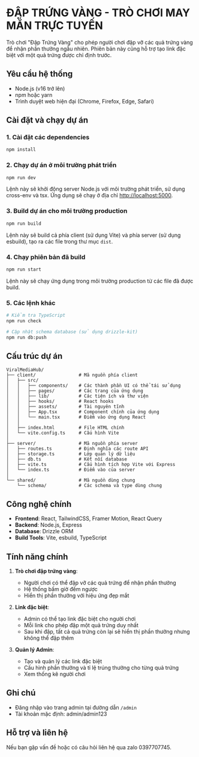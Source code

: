 # ĐẬP TRỨNG VÀNG - TRÒ CHƠI MAY MẮN TRỰC TUYẾN

Trò chơi "Đập Trứng Vàng" cho phép người chơi đập vỡ các quả trứng vàng để nhận phần thưởng ngẫu nhiên. Phiên bản này cũng hỗ trợ tạo link đặc biệt với một quả trứng được chỉ định trước.

## Yêu cầu hệ thống

- Node.js (v16 trở lên)
- npm hoặc yarn
- Trình duyệt web hiện đại (Chrome, Firefox, Edge, Safari)

## Cài đặt và chạy dự án

### 1. Cài đặt các dependencies

```bash
npm install
```

### 2. Chạy dự án ở môi trường phát triển

```bash
npm run dev
```

Lệnh này sẽ khởi động server Node.js với môi trường phát triển, sử dụng cross-env và tsx. Ứng dụng sẽ chạy ở địa chỉ [http://localhost:5000](http://localhost:5000).

### 3. Build dự án cho môi trường production

```bash
npm run build
```

Lệnh này sẽ build cả phía client (sử dụng Vite) và phía server (sử dụng esbuild), tạo ra các file trong thư mục `dist`.

### 4. Chạy phiên bản đã build

```bash
npm run start
```

Lệnh này sẽ chạy ứng dụng trong môi trường production từ các file đã được build.

### 5. Các lệnh khác

```bash
# Kiểm tra TypeScript
npm run check

# Cập nhật schema database (sử dụng drizzle-kit)
npm run db:push
```

## Cấu trúc dự án

```
ViralMediaHub/
├── client/                # Mã nguồn phía client
│   ├── src/
│   │   ├── components/    # Các thành phần UI có thể tái sử dụng
│   │   ├── pages/         # Các trang của ứng dụng
│   │   ├── lib/           # Các tiện ích và thư viện
│   │   ├── hooks/         # React hooks
│   │   ├── assets/        # Tài nguyên tĩnh
│   │   ├── App.tsx        # Component chính của ứng dụng
│   │   └── main.tsx       # Điểm vào ứng dụng React
│   │
│   ├── index.html         # File HTML chính
│   └── vite.config.ts     # Cấu hình Vite
│
├── server/                # Mã nguồn phía server
│   ├── routes.ts          # Định nghĩa các route API
│   ├── storage.ts         # Lớp quản lý dữ liệu
│   ├── db.ts              # Kết nối database
│   ├── vite.ts            # Cấu hình tích hợp Vite với Express
│   └── index.ts           # Điểm vào của server
│
└── shared/                # Mã nguồn dùng chung
    └── schema/            # Các schema và type dùng chung
```

## Công nghệ chính

- **Frontend**: React, TailwindCSS, Framer Motion, React Query
- **Backend**: Node.js, Express
- **Database**: Drizzle ORM
- **Build Tools**: Vite, esbuild, TypeScript

## Tính năng chính

1. **Trò chơi đập trứng vàng**:
   - Người chơi có thể đập vỡ các quả trứng để nhận phần thưởng
   - Hệ thống bấm giờ đếm ngược
   - Hiển thị phần thưởng với hiệu ứng đẹp mắt

2. **Link đặc biệt**:
   - Admin có thể tạo link đặc biệt cho người chơi
   - Mỗi link cho phép đập một quả trứng duy nhất
   - Sau khi đập, tất cả quả trứng còn lại sẽ hiển thị phần thưởng nhưng không thể đập thêm

3. **Quản lý Admin**:
   - Tạo và quản lý các link đặc biệt
   - Cấu hình phần thưởng và tỉ lệ trúng thưởng cho từng quả trứng
   - Xem thống kê người chơi

## Ghi chú

- Đăng nhập vào trang admin tại đường dẫn `/admin`
- Tài khoản mặc định: admin/admin123

## Hỗ trợ và liên hệ

Nếu bạn gặp vấn đề hoặc có câu hỏi liên hệ qua zalo 0397707745.

